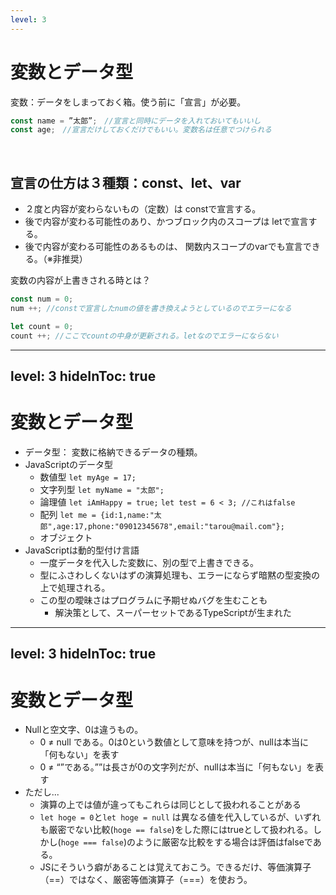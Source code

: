 ```yaml
---
level: 3
---
```

# <logos-javascript /> 変数とデータ型
変数：データをしまっておく箱。使う前に「宣言」が必要。
```js
const name = ”太郎”;　//宣言と同時にデータを入れておいてもいいし
const age;　//宣言だけしておくだけでもいい。変数名は任意でつけられる 
```
<br>

## 宣言の仕方は３種類：const、let、var
- ２度と内容が変わらないもの（定数）は constで宣言する。
- 後で内容が変わる可能性のあり、かつブロック内のスコープは letで宣言する。
- 後で内容が変わる可能性のあるものは、 関数内スコープのvarでも宣言できる。（※非推奨）

変数の内容が上書きされる時とは？

```js
const num = 0;
num ++; //constで宣言したnumの値を書き換えようとしているのでエラーになる
```

```js
let count = 0;
count ++; //ここでcountの中身が更新される。letなのでエラーにならない
```
---
level: 3
hideInToc: true
---
# <logos-javascript /> 変数とデータ型
- データ型： 変数に格納できるデータの種類。
- JavaScriptのデータ型
  - 数値型 `let myAge = 17;`
  - 文字列型 `let myName = "太郎";`
  - 論理値 `let iAmHappy = true;` `let test = 6 < 3; //これはfalse`
  - 配列 `let me = {id:1,name:"太郎",age:17,phone:"09012345678",email:"tarou@mail.com"};`
  - オブジェクト
- JavaScriptは動的型付け言語
  - 一度データを代入した変数に、別の型で上書きできる。
  - 型にふさわしくないはずの演算処理も、エラーにならず暗黙の型変換の上で処理される。
  - この型の曖昧さはプログラムに予期せぬバグを生むことも
    - 解決策として、スーパーセットであるTypeScriptが生まれた
---
level: 3
hideInToc: true
---
# <logos-javascript /> 変数とデータ型
- Nullと空文字、0は違うもの。
  - 0 ≠ null である。0は0という数値として意味を持つが、nullは本当に「何もない」を表す
  - 0 ≠ “”である。””は長さが0の文字列だが、nullは本当に「何もない」を表す
- ただし...
  - 演算の上では値が違ってもこれらは同じとして扱われることがある
  - `let hoge = 0`と`let hoge = null` は異なる値を代入しているが、いずれも厳密でない比較(`hoge == false`)をした際にはtrueとして扱われる。しかし(`hoge === false`)のように厳密な比較をする場合は評価はfalseである。
  - JSにそういう癖があることは覚えておこう。できるだけ、等価演算子（==）ではなく、厳密等価演算子（===）を使おう。
